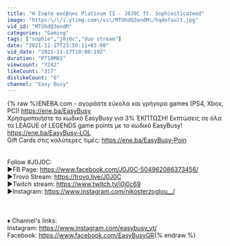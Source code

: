 ```yaml
---
title: "H Σοφία ανέβηκε Platinum II - J0J0C ft. Sophiesticateed"
image: "https:\/\/i.ytimg.com\/vi\/MTUhdQ3ondM\/hqdefault.jpg"
vid_id: "MTUhdQ3ondM"
categories: "Gaming"
tags: ["sophie","j0j0c","duo stream"]
date: "2021-11-17T23:50:11+03:00"
vid_date: "2021-11-17T10:00:19Z"
duration: "PT10M8S"
viewcount: "7242"
likeCount: "317"
dislikeCount: "6"
channel: "Easy Busy"
---
```

{% raw %}ENEBA.com - αγοράστε εύκολα και γρήγορα games (PS4, Xbox, PC)! <a rel="nofollow" target="blank" href="https://ene.ba/EasyBusy">https://ene.ba/EasyBusy</a><br />Χρησιμοποιήστε το κωδικό EasyBusy για 3% ΈΚΠΤΩΣΗ! Εκπτώσεις σε όλα τα LEAGUE of LEGENDS game points με το κωδικό EasyBusy! <a rel="nofollow" target="blank" href="https://ene.ba/EasyBusy-LOL">https://ene.ba/EasyBusy-LOL</a><br />Gift Cards στις καλύτερες τιμές: <a rel="nofollow" target="blank" href="https://ene.ba/EasyBusy-Poin">https://ene.ba/EasyBusy-Poin</a><br /><br /><br />Follow #J0J0C: <br />►FB Page: <a rel="nofollow" target="blank" href="https://www.facebook.com/J0J0C-504962086373456/">https://www.facebook.com/J0J0C-504962086373456/</a><br />►Trovo Stream: <a rel="nofollow" target="blank" href="https://trovo.live/J0J0C">https://trovo.live/J0J0C</a><br />►Twitch stream: <a rel="nofollow" target="blank" href="https://www.twitch.tv/j0j0c69">https://www.twitch.tv/j0j0c69</a><br />►Instagram: <a rel="nofollow" target="blank" href="https://www.instagram.com/nikosterzoglou__/">https://www.instagram.com/nikosterzoglou__/</a><br /><br /><br /><br />♦ Channel's links: <br />Instagram: <a rel="nofollow" target="blank" href="https://www.instagram.com/easybusy_yt/">https://www.instagram.com/easybusy_yt/</a><br />Facebook: <a rel="nofollow" target="blank" href="https://www.facebook.com/EasyBusyGR">https://www.facebook.com/EasyBusyGR</a>{% endraw %}
